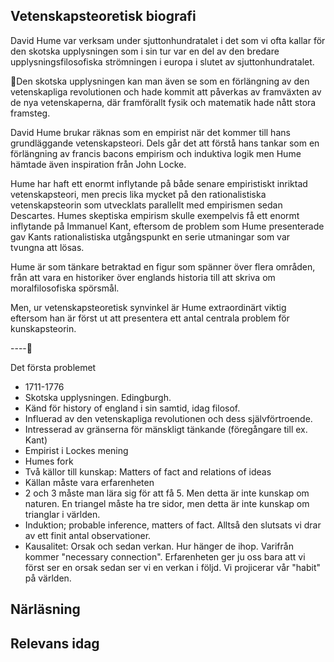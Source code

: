 

## Vetenskapsteoretisk biografi

David Hume var verksam under sjuttonhundratalet i det som vi 
ofta kallar för den skotska upplysningen som i sin tur var en 
del av den bredare upplysningsfilosofiska strömningen i europa 
i slutet av sjuttonhundratalet. 

Den skotska upplysningen
kan man även se som en förlängning av den vetenskapliga revolutionen
och hade kommit att påverkas av framväxten av de nya vetenskaperna, 
där framförallt fysik och matematik hade nått stora framsteg.

David Hume brukar räknas som en empirist när det kommer till 
hans grundläggande vetenskapsteori. Dels går det att förstå hans 
tankar som en förlängning av francis bacons empirism och induktiva logik
men Hume hämtade även inspiration från John Locke.

Hume har haft ett enormt inflytande på både senare empiristiskt inriktad 
vetenskapsteori, men precis lika mycket på den rationalistiska vetenskapsteorin 
som utvecklats parallellt med empirismen sedan Descartes. Humes 
skeptiska empirism skulle exempelvis få ett enormt inflytande på Immanuel Kant,
eftersom de problem som Hume presenterade gav Kants rationalistiska utgångspunkt
en serie utmaningar som var tvungna att lösas. 

Hume är som tänkare betraktad en figur som spänner över flera områden, från
 att vara en historiker över englands historia till att skriva om 
moralfilosofiska spörsmål. 

Men, ur vetenskapsteoretisk synvinkel är Hume extraordinärt viktig eftersom 
han är först ut att presentera ett antal centrala problem för kunskapsteorin.

----

Det första problemet
 

* 1711-1776
* Skotska upplysningen. Edingburgh.
* Känd för history of england i sin samtid, idag filosof.
* Influerad av den vetenskapliga revolutionen och dess självförtroende. 
* Intresserad av gränserna för mänskligt tänkande (föregångare till ex. Kant)
* Empirist i Lockes mening
* Humes fork
* Två källor till kunskap: Matters of fact and relations of ideas
* Källan måste vara erfarenheten
* 2 och 3 måste man lära sig för att få 5. Men detta är inte kunskap om naturen. En triangel måste ha tre sidor, men detta är inte kunskap om trianglar i världen.
* Induktion; probable inference, matters of fact. Alltså den slutsats vi drar av ett finit antal observationer.
* Kausalitet: Orsak och sedan verkan. Hur hänger de ihop. Varifrån kommer "necessary connection". Erfarenheten ger ju oss bara att vi först ser en orsak sedan ser vi en verkan i följd. Vi projicerar vår "habit" på världen.   




## Närläsning

## Relevans idag
